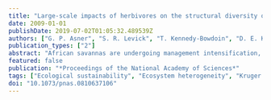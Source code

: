 ```yaml
---
title: "Large-scale impacts of herbivores on the structural diversity of African savannas"
date: 2009-01-01
publishDate: 2019-07-02T01:05:32.489539Z
authors: ["G. P. Asner", "S. R. Levick", "T. Kennedy-Bowdoin", "D. E. Knapp", "R. Emerson", "J. Jacobson", "M. S. Colgan", "R. E. Martin"]
publication_types: ["2"]
abstract: "African savannas are undergoing management intensification, and decision makers are increasingly challenged to balance the needs of large herbivore populations with the maintenance of vegetation and ecosystem diversity. Ensuring the sustainability of Africa's natural protected areas requires information on the efficacy of management decisions at large spatial scales, but often neither experimental treatments nor large-scale responses are available for analysis. Using a new airborne remote sensing system, we mapped the three-dimensional (3-D) structure of vegetation at a spatial resolution of 56 cm throughout 1640 ha of savanna after 6-, 22-, 35-, and 41-year exclusions of herbivores, as well as in unprotected areas, across Kruger National Park in South Africa. Areas in which herbivores were excluded over the short term (6 years) contained 38%-80% less bare ground compared with those that were exposed to mammalian herbivory. In the longer-term (textgreater 22 years), the 3-D structure of woody vegetation differed significantly between protected and accessible landscapes, with up to 11-fold greater woody canopy cover in the areas without herbivores. Our maps revealed 2 scales of ecosystem response to herbivore consumption, one broadly mediated by geologic substrate and the other mediated by hillslope-scale variation in soil nutrient availability and moisture conditions. Our results are the first to quantitatively illustrate the extent to which herbivores can affect the 3-D structural diversity of vegetation across large savanna landscapes."
featured: false
publication: "*Proceedings of the National Academy of Sciences*"
tags: ["Ecological sustainability", "Ecosystem heterogeneity", "Kruger national park", "Park management", "Protected areas", "South africa", "Vegetation structure"]
doi: "10.1073/pnas.0810637106"
---
```


